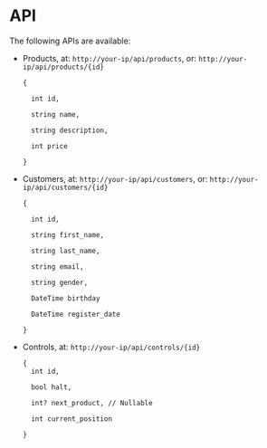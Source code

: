 # API

The following APIs are available:

* Products, at: ``http://your-ip/api/products``, or: ``http://your-ip/api/products/{id}``

      {

        int id,

        string name,

        string description,

        int price

      }

* Customers, at: ``http://your-ip/api/customers``, or: ``http://your-ip/api/customers/{id}``

      {

        int id,

        string first_name,

        string last_name,

        string email,

        string gender,

        DateTime birthday

        DateTime register_date

      }

* Controls, at: ``http://your-ip/api/controls/{id}``

      {
        int id,
  
        bool halt,
  
        int? next_product, // Nullable
  
        int current_position
  
      }
